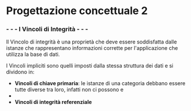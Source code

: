 # Progettazione concettuale 2

### - - - I Vincoli di Integrità - - -
Il Vincolo di integrità è una proprietà che deve essere soddisfatta dalle istanze che rappresentano informazioni corrette per l'applicazione che utilizza la base di dati.

I Vincoli impliciti sono quelli imposti dalla stessa struttura dei dati e si dividono in:
- **Vincoli di chiave primaria**: le istanze di una categoria debbano essere tutte diverse tra loro, infatti non ci possono e
- 
- **Vincoli di integrità referenziale**
<!--stackedit_data:
eyJoaXN0b3J5IjpbLTE5ODU2MTY2MjldfQ==
-->